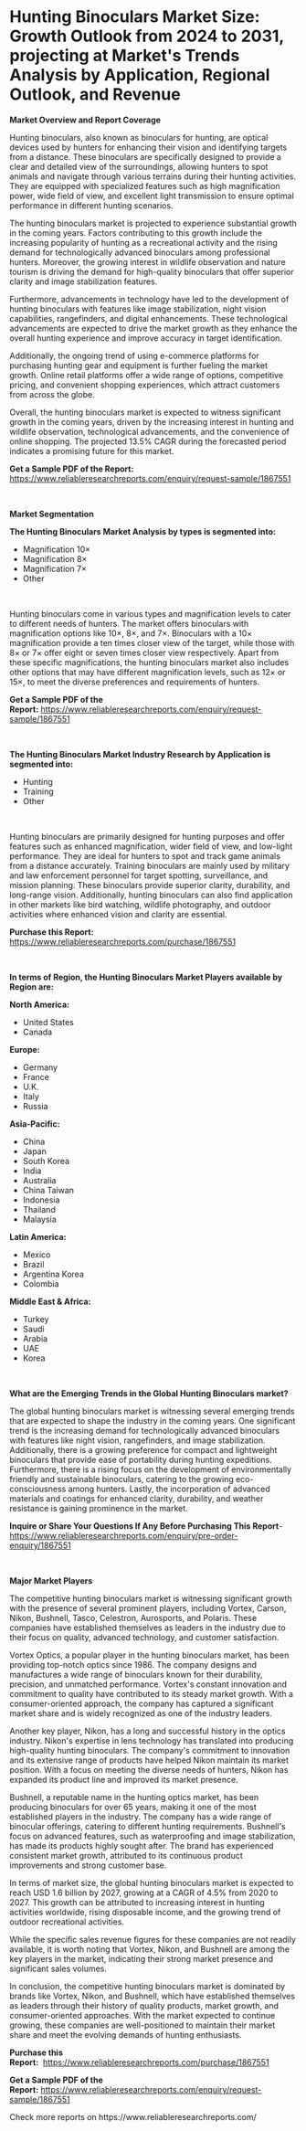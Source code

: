 <p><h1>Hunting Binoculars Market Size: Growth Outlook from 2024 to 2031, projecting at Market's Trends Analysis by Application, Regional Outlook, and Revenue</h1></p><p><strong>Market Overview and Report Coverage</strong></p>
<p><p>Hunting binoculars, also known as binoculars for hunting, are optical devices used by hunters for enhancing their vision and identifying targets from a distance. These binoculars are specifically designed to provide a clear and detailed view of the surroundings, allowing hunters to spot animals and navigate through various terrains during their hunting activities. They are equipped with specialized features such as high magnification power, wide field of view, and excellent light transmission to ensure optimal performance in different hunting scenarios.</p><p>The hunting binoculars market is projected to experience substantial growth in the coming years. Factors contributing to this growth include the increasing popularity of hunting as a recreational activity and the rising demand for technologically advanced binoculars among professional hunters. Moreover, the growing interest in wildlife observation and nature tourism is driving the demand for high-quality binoculars that offer superior clarity and image stabilization features.</p><p>Furthermore, advancements in technology have led to the development of hunting binoculars with features like image stabilization, night vision capabilities, rangefinders, and digital enhancements. These technological advancements are expected to drive the market growth as they enhance the overall hunting experience and improve accuracy in target identification.</p><p>Additionally, the ongoing trend of using e-commerce platforms for purchasing hunting gear and equipment is further fueling the market growth. Online retail platforms offer a wide range of options, competitive pricing, and convenient shopping experiences, which attract customers from across the globe.</p><p>Overall, the hunting binoculars market is expected to witness significant growth in the coming years, driven by the increasing interest in hunting and wildlife observation, technological advancements, and the convenience of online shopping. The projected 13.5% CAGR during the forecasted period indicates a promising future for this market.</p></p>
<p><strong>Get a Sample PDF of the Report:</strong> <a href="https://www.reliableresearchreports.com/enquiry/request-sample/1867551">https://www.reliableresearchreports.com/enquiry/request-sample/1867551</a></p>
<p>&nbsp;</p>
<p><strong>Market Segmentation</strong></p>
<p><strong>The Hunting Binoculars Market Analysis by types is segmented into:</strong></p>
<p><ul><li>Magnification 10×</li><li>Magnification 8×</li><li>Magnification 7×</li><li>Other</li></ul></p>
<p>&nbsp;</p>
<p><p>Hunting binoculars come in various types and magnification levels to cater to different needs of hunters. The market offers binoculars with magnification options like 10×, 8×, and 7×. Binoculars with a 10× magnification provide a ten times closer view of the target, while those with 8× or 7× offer eight or seven times closer view respectively. Apart from these specific magnifications, the hunting binoculars market also includes other options that may have different magnification levels, such as 12× or 15×, to meet the diverse preferences and requirements of hunters.</p></p>
<p><strong>Get a Sample PDF of the Report:</strong>&nbsp;<a href="https://www.reliableresearchreports.com/enquiry/request-sample/1867551">https://www.reliableresearchreports.com/enquiry/request-sample/1867551</a></p>
<p>&nbsp;</p>
<p><strong>The Hunting Binoculars Market Industry Research by Application is segmented into:</strong></p>
<p><ul><li>Hunting</li><li>Training</li><li>Other</li></ul></p>
<p>&nbsp;</p>
<p><p>Hunting binoculars are primarily designed for hunting purposes and offer features such as enhanced magnification, wider field of view, and low-light performance. They are ideal for hunters to spot and track game animals from a distance accurately. Training binoculars are mainly used by military and law enforcement personnel for target spotting, surveillance, and mission planning. These binoculars provide superior clarity, durability, and long-range vision. Additionally, hunting binoculars can also find application in other markets like bird watching, wildlife photography, and outdoor activities where enhanced vision and clarity are essential.</p></p>
<p><strong>Purchase this Report:</strong>&nbsp; <a href="https://www.reliableresearchreports.com/purchase/1867551">https://www.reliableresearchreports.com/purchase/1867551</a></p>
<p>&nbsp;</p>
<p><strong>In terms of Region, the Hunting Binoculars Market Players available by Region are:</strong></p>
<p>
    <p> <strong> North America: </strong>
        <ul>
            <li>United States</li>
            <li>Canada</li>
        </ul>
        </p> 
    <p> <strong> Europe: </strong>
        <ul>
            <li>Germany</li>
            <li>France</li>
            <li>U.K.</li>
            <li>Italy</li>
            <li>Russia</li>
        </ul>
        </p> 
    <p> <strong> Asia-Pacific: </strong>
        <ul>
            <li>China</li>
            <li>Japan</li>
            <li>South Korea</li>
            <li>India</li>
            <li>Australia</li>
            <li>China Taiwan</li>
            <li>Indonesia</li>
            <li>Thailand</li>
            <li>Malaysia</li>
        </ul>
        </p> 
    <p> <strong> Latin America: </strong>
        <ul>
            <li>Mexico</li>
            <li>Brazil</li>
            <li>Argentina Korea</li>
            <li>Colombia</li>
        </ul>
        </p> 
    <p> <strong> Middle East & Africa: </strong>
        <ul>
            <li>Turkey</li>
            <li>Saudi</li>
            <li>Arabia</li>
            <li>UAE</li>
            <li>Korea</li>
        </ul>
    </p>
    </p>
<p>&nbsp;</p>
<p><strong>What are the Emerging Trends in the Global Hunting Binoculars market?</strong></p>
<p><p>The global hunting binoculars market is witnessing several emerging trends that are expected to shape the industry in the coming years. One significant trend is the increasing demand for technologically advanced binoculars with features like night vision, rangefinders, and image stabilization. Additionally, there is a growing preference for compact and lightweight binoculars that provide ease of portability during hunting expeditions. Furthermore, there is a rising focus on the development of environmentally friendly and sustainable binoculars, catering to the growing eco-consciousness among hunters. Lastly, the incorporation of advanced materials and coatings for enhanced clarity, durability, and weather resistance is gaining prominence in the market.</p></p>
<p><strong>Inquire or Share Your Questions If Any Before Purchasing This Report</strong>- <a href="https://www.reliableresearchreports.com/enquiry/pre-order-enquiry/1867551">https://www.reliableresearchreports.com/enquiry/pre-order-enquiry/1867551</a></p>
<p>&nbsp;</p>
<p><strong>Major Market Players</strong></p>
<p><p>The competitive hunting binoculars market is witnessing significant growth with the presence of several prominent players, including Vortex, Carson, Nikon, Bushnell, Tasco, Celestron, Aurosports, and Polaris. These companies have established themselves as leaders in the industry due to their focus on quality, advanced technology, and customer satisfaction.</p><p>Vortex Optics, a popular player in the hunting binoculars market, has been providing top-notch optics since 1986. The company designs and manufactures a wide range of binoculars known for their durability, precision, and unmatched performance. Vortex's constant innovation and commitment to quality have contributed to its steady market growth. With a consumer-oriented approach, the company has captured a significant market share and is widely recognized as one of the industry leaders.</p><p>Another key player, Nikon, has a long and successful history in the optics industry. Nikon's expertise in lens technology has translated into producing high-quality hunting binoculars. The company's commitment to innovation and its extensive range of products have helped Nikon maintain its market position. With a focus on meeting the diverse needs of hunters, Nikon has expanded its product line and improved its market presence.</p><p>Bushnell, a reputable name in the hunting optics market, has been producing binoculars for over 65 years, making it one of the most established players in the industry. The company has a wide range of binocular offerings, catering to different hunting requirements. Bushnell's focus on advanced features, such as waterproofing and image stabilization, has made its products highly sought after. The brand has experienced consistent market growth, attributed to its continuous product improvements and strong customer base.</p><p>In terms of market size, the global hunting binoculars market is expected to reach USD 1.6 billion by 2027, growing at a CAGR of 4.5% from 2020 to 2027. This growth can be attributed to increasing interest in hunting activities worldwide, rising disposable income, and the growing trend of outdoor recreational activities.</p><p>While the specific sales revenue figures for these companies are not readily available, it is worth noting that Vortex, Nikon, and Bushnell are among the key players in the market, indicating their strong market presence and significant sales volumes.</p><p>In conclusion, the competitive hunting binoculars market is dominated by brands like Vortex, Nikon, and Bushnell, which have established themselves as leaders through their history of quality products, market growth, and consumer-oriented approaches. With the market expected to continue growing, these companies are well-positioned to maintain their market share and meet the evolving demands of hunting enthusiasts.</p></p>
<p><strong>Purchase this Report:</strong>&nbsp;&nbsp;<a href="https://www.reliableresearchreports.com/purchase/1867551">https://www.reliableresearchreports.com/purchase/1867551</a></p>
<p></p>
<p><strong>Get a Sample PDF of the Report:</strong>&nbsp;<a href="https://www.reliableresearchreports.com/enquiry/request-sample/1867551">https://www.reliableresearchreports.com/enquiry/request-sample/1867551</a></p>
<p>Check more reports on https://www.reliableresearchreports.com/</p>